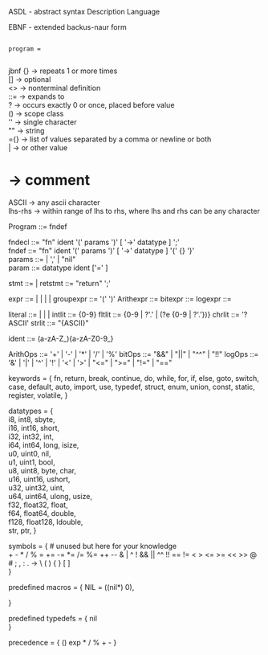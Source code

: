 ASDL - abstract syntax Description Language

EBNF - extended backus-naur form

``` ebnf

program = 


```
jbnf
{} -> repeats 1 or more times  
[] -> optional  
<> -> nonterminal definition  
::= -> expands to  
? -> occurs exactly 0 or once, placed before value  
() -> scope class  
'' -> single character   
"" -> string  
={} -> list of values separated by a comma or newline or both  
| -> or other value  
# -> comment  
ASCII -> any ascii character  
lhs-rhs -> within range of lhs to rhs, where lhs and rhs can be any character  


Program ::= fndef

fndecl ::= "fn" ident '(' params ')' [ '->' datatype ] ';'   
fndef ::= "fn" ident '(' params ')' [ '->' datatype ] '{' {<stmt>} '}'   
    params ::= <param> | <param> ',' <params> | "nil"  
    param ::= datatype ident ['=' <literal>]  

stmt ::= <retstmt> |
retstmt ::= "return" <expr> ';'

expr ::= <literal> | <Arithexpr> | <groupexpr> | <bitexpr> | <logexpr>
groupexpr ::= '(' <expr> ')'
Arithexpr ::= <expr> <ArithOps> <Expr>
bitexpr ::= <expr> <bitOps> <expr>
logexpr ::= <expr> <logOps> <expr>


literal ::= <intlit> | <fltlit> | <chrlit> | <strlit>
intlit ::= {0-9}
fltlit ::= {0-9 | ?'.' | (?e {0-9 | ?'.'})}
chrlit ::= \'?ASCII\'
strlit ::= \"{ASCII}\"

ident ::= (a-zA-Z_){a-zA-Z0-9_}

ArithOps ::= '+' | '-' | '*' | '/' | '%'
bitOps ::= "&&" | "||" | "^^" | "!!"
logOps ::= '&' | '|' | '^' | '!' | '<' | '>' | "<=" | ">=" | "!=" | "=="

keywords = {
    fn,
    return,
    break,
    continue,
    do,
    while,
    for,
    if,
    else,
    goto,
    switch,
    case,
    default,
    auto,
    import,
    use,
    typedef,
    struct,
    enum,
    union,
    const,
    static,
    register,
    volatile,
}

datatypes = {  
    i8, int8, sbyte,  
    i16, int16, short,  
    i32, int32, int,  
    i64, int64, long, isize,  
    u0, uint0, nil,  
    u1, uint1, bool,  
    u8, uint8, byte, char,   
    u16, uint16, ushort,  
    u32, uint32, uint,   
    u64, uint64, ulong, usize,  
    f32, float32, float,  
    f64, float64, double,  
    f128, float128, ldouble,  
    str, 
    ptr, 
}

symbols = {  # unused but here for your knowledge  
    + 
    - 
    * 
    / 
    % 
    = 
    += 
    -= 
    *= 
    /= 
    %= 
    ++ 
    -- 
    & 
    | 
    ^ 
    ! 
    && 
    || 
    ^^ 
    !! 
    == 
    != 
    < 
    > 
    <= 
    >= 
    << 
    >> 
    @ 
    # 
    ; 
    , 
    : 
    . 
    -> 
    \ 
    (
    )
    {
    }
    [
    ]  
}

predefined macros = {
    NIL = ((nil*) 0), 

}

predefined typedefs = {
    nil    
}


precedence = {
    ()
    exp
    * / % 
    + -
}